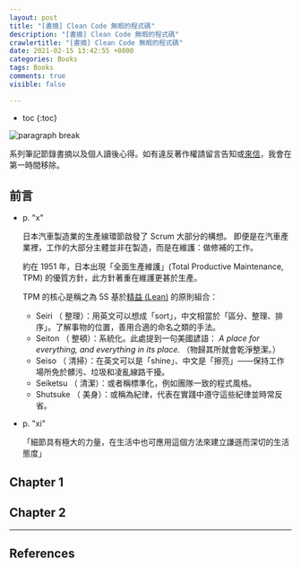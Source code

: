 ```yaml
---
layout: post
title: "[書摘] Clean Code 無暇的程式碼"
description: "[書摘] Clean Code 無暇的程式碼"
crawlertitle: "[書摘] Clean Code 無暇的程式碼"
date: 2021-02-15 13:42:55 +0800
categories: Books
tags: Books
comments: true
visible: false

---
```


- toc
{:toc}

![paragraph break](https://order-brother.s3-ap-northeast-1.amazonaws.com/paragraph+break/separator-1.png)

系列筆記節錄書摘以及個人讀後心得。如有違反著作權請留言告知或[來信](mailto:stevencch99@gmail.com)，我會在第一時間移除。

## 前言

- p. "x"

  日本汽車製造業的生產線環節啟發了 Scrum 大部分的構想。
  即便是在汽車產業裡，工作的大部分主體並非在製造，而是在維護：做修補的工作。

  約在 1951 年，日本出現「全面生產維護」(Total Productive Maintenance, TPM) 的優質方針，此方針著重在維護更甚於生產。

  TPM 的核心是稱之為 5S 基於[精益 (Lean)](https://zh.wikipedia.org/wiki/%E7%B2%BE%E7%9B%8A%E7%94%9F%E7%94%A2) 的原則組合：

  - Seiri     （ 整理）：用英文可以想成「sort」，中文相當於「區分、整理、排序」。了解事物的位置，善用合適的命名之類的手法。
  - Seiton    （ 整頓）：系統化。此處提到一句美國諺語： *A place for everything, and everything in its place.* （物歸其所就會乾淨整潔。）
  - Seiso     （ 清掃）：在英文可以是「shine」、中文是「擦亮」——保持工作場所免於髒污、垃圾和凌亂線路干擾。
  - Seiketsu  （ 清潔）：或者稱標準化，例如團隊一致的程式風格。
  - Shutsuke  （ 美身）：或稱為紀律，代表在實踐中遵守這些紀律並時常反省。

- p. "xi"

  「細節具有極大的力量，在生活中也可應用這個方法來建立謙遜而深切的生活態度」

## Chapter 1
## Chapter 2

---

## References
